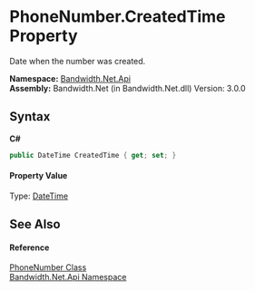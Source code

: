 ﻿# PhoneNumber.CreatedTime Property 
 

Date when the number was created.

**Namespace:**&nbsp;<a href ="N_Bandwidth_Net_Api.md">Bandwidth.Net.Api</a><br />**Assembly:**&nbsp;Bandwidth.Net (in Bandwidth.Net.dll) Version: 3.0.0

## Syntax

**C#**<br />
``` C#
public DateTime CreatedTime { get; set; }
```


#### Property Value
Type: <a href="http://msdn2.microsoft.com/en-us/library/03ybds8y" target="_blank">DateTime</a>

## See Also


#### Reference
<a href ="T_Bandwidth_Net_Api_PhoneNumber.md">PhoneNumber Class</a><br /><a href ="N_Bandwidth_Net_Api.md">Bandwidth.Net.Api Namespace</a><br />